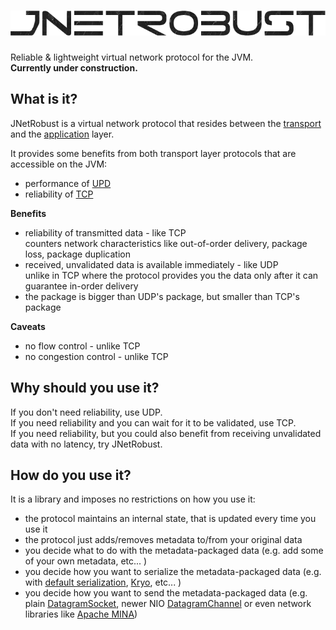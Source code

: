 ![jnetrobust](https://raw.githubusercontent.com/mucaho/jnetrobust/gh-pages/images/robust.png)
=============

Reliable &amp; lightweight virtual network protocol for the JVM.   
**Currently under construction.**

What is it?
-----------
JNetRobust is a virtual network protocol that resides between the [transport](http://en.wikipedia.org/wiki/Transport_layer) and the [application](http://en.wikipedia.org/wiki/Application_layer) layer.

It provides some benefits from both transport layer protocols that are accessible on the JVM:
* performance of [UPD](http://en.wikipedia.org/wiki/User_Datagram_Protocol)
* reliability of [TCP](http://en.wikipedia.org/wiki/Transmission_Control_Protocol)

**Benefits**
* reliability of transmitted data - like TCP   
   counters network characteristics like out-of-order delivery, package loss, package duplication
* received, unvalidated data is available immediately - like UDP   
   unlike in TCP where the protocol provides you the data only after it can guarantee in-order delivery
* the package is bigger than UDP's package, but smaller than TCP's package

**Caveats**
* no flow control - unlike TCP
* no congestion control - unlike TCP

Why should you use it?
----------------------
If you don't need reliability, use UDP.   
If you need reliability and you can wait for it to be validated, use TCP.   
If you need reliability, but you could also benefit from receiving unvalidated data with no latency, try JNetRobust.

How do you use it?
------------------
It is a library and imposes no restrictions on how you use it:   
* the protocol maintains an internal state, that is updated every time you use it
* the protocol just adds/removes metadata to/from your original data
* you decide what to do with the metadata-packaged data (e.g. add some of your own metadata, etc... )
* you decide how you want to serialize the metadata-packaged data (e.g. with [default serialization](http://docs.oracle.com/javase/7/docs/api/java/io/Externalizable.html), [Kryo](https://github.com/EsotericSoftware/kryo), etc... )
* you decide how you want to send the metadata-packaged data (e.g. plain [DatagramSocket](http://docs.oracle.com/javase/7/docs/api/java/net/DatagramSocket.html), newer NIO [DatagramChannel](http://docs.oracle.com/javase/7/docs/api/java/nio/channels/DatagramChannel.html) or even network libraries like [Apache MINA](https://mina.apache.org/))
